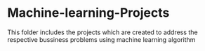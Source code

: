 # Machine-learning-Projects
This folder includes the projects which are created to address the respective bussiness problems using machine learning algorithm
